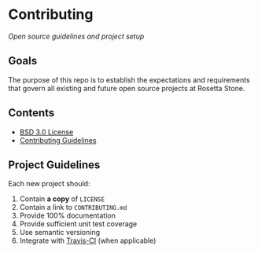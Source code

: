# Contributing

*Open source guidelines and project setup*

## Goals

The purpose of this repo is to establish the expectations and requirements that govern all existing and future open source projects at Rosetta Stone.

## Contents

* [BSD 3.0 License](https://github.com/rosettastone/Contributing/blob/master/LICENSE)
* [Contributing Guidelines](https://github.com/rosettastone/Contributing/blob/master/CONTRIBUTING.md)

## Project Guidelines

Each new project should:

1. Contain **a copy** of `LICENSE`
2. Contain a link to `CONTRIBUTING.md`
3. Provide 100% documentation
4. Provide sufficient unit test coverage
5. Use semantic versioning
6. Integrate with [Travis-CI](https://travis-ci.org) (when applicable)
